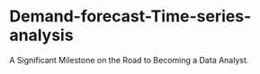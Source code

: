 # Demand-forecast-Time-series-analysis
A Significant Milestone on the Road to Becoming a Data Analyst.
